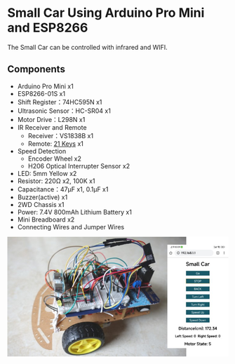 # Small Car Using Arduino Pro Mini and ESP8266

The Small Car can be controlled with infrared and WIFI.

## ​Components

* Arduino Pro Mini x1
* ESP8266-01S x1
* Shift Register：74HC595N  x1
* Ultrasonic Sensor：HC-SR04 x1   
* Motor Drive：L298N x1
* IR Receiver and Remote  
  * Receiver：VS1838B x1
  * Remote: [21 Keys](https://hobbycomponents.com/wired-wireless/464-low-profile-21-button-infrared-ir-remote)  x1
* Speed Detection 
  * Encoder Wheel x2
  * H206 Optical Interrupter Sensor x2
* LED: 5mm Yellow x2
* Resistor: 220Ω x2, 100K x1
* Capacitance：47μF x1, 0.1μF x1
* Buzzer(active) x1
* 2WD Chassis x1 
* Power: 7.4V 800mAh Lithium Battery x1
* Mini Breadboard x2
* Connecting Wires and Jumper Wires


![](img/small_car.jpg)






